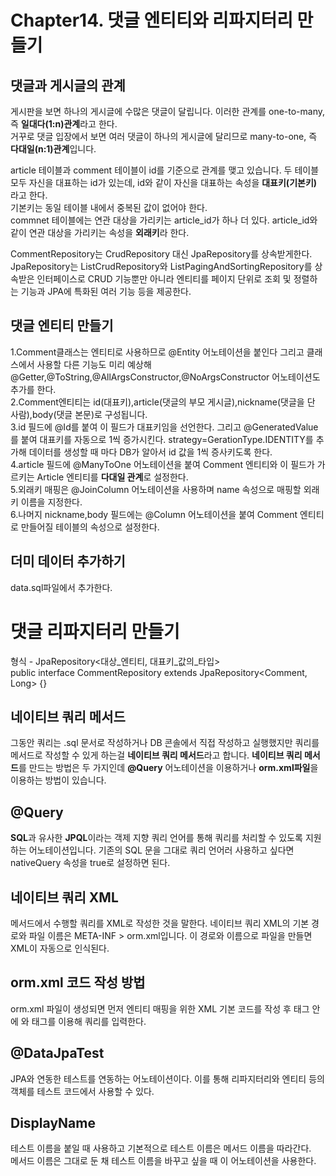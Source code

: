 # Chapter14. 댓글 엔티티와 리파지터리 만들기

## 댓글과 게시글의 관계  
게시판을 보면 하나의 게시글에 수많은 댓글이 달립니다. 이러한 관계를 one-to-many, 즉 **일대다(1:n)관계**라고 한다.  
거꾸로 댓글 입장에서 보면 여러 댓글이 하나의 게시글에 달리므로 many-to-one, 즉 **다대일(n:1)관계**입니다.  

article 테이블과  comment 테이블이 id를 기준으로 관계를 맺고 있습니다. 두 테이블 모두 자신을 대표하는 id가 있는데, id와 같이 자신을 대표하는 속성을 **대표키(기본키)** 라고 한다.  
기본키는 동일 테이블 내에서 중복된 값이 없어야 한다.  
commnet 테이블에는 연관 대상을 가리키는 article_id가 하나 더 있다. article_id와 같이 연관 대상을 가리키는 속성을 **외래키**라 한다.

CommentRepository는 CrudRepository 대신 JpaRepository를 상속받게한다.  
JpaRepository는 ListCrudRepository와 ListPagingAndSortingRepository를 상속받은 인터페이스로 CRUD 기능뿐만 아니라 엔티티를 페이지 단위로 조회 및 정렬하는 기능과 JPA에 특화된 여러 기능 등을 제공한다.  

## 댓글 엔티티 만들기
1.Comment클래스는 엔티티로 사용하므로 @Entity 어노테이션을 붙인다 그리고 클래스에서 사용할 다른 기능도 미리 예상해 @Getter,@ToString,@AllArgsConstructor,@NoArgsConstructor 어노테이션도 추가를 한다.   
2.Comment엔티티는 id(대표키),article(댓글의 부모 게시글),nickname(댓글을 단 사람),body(댓글 본문)로 구성됩니다.   
3.id 필드에 @Id를 붙여 이 필드가 대표키임을 선언한다. 그리고 @GeneratedValue를 붙여 대표키를 자동으로 1씩 증가시킨다. strategy=GerationType.IDENTITY를 추가해 데이터를 생성할 때 마다 DB가 알아서 id 값을 1씩 증사키도록 한다.  
4.article 필드에 @ManyToOne 어노테이션을 붙여 Comment 엔티티와 이 필드가 가르키는 Article 엔티티를 **다대일 관계**로 설정한다.  
5.외래키 매핑은 @JoinColumn 어노테이션을 사용하며 name 속성으로 매핑할 외래키 이름을 지정한다.  
6.나머지 nickname,body 필드에는 @Column 어노테이션을 붙여 Comment 엔티티로 만들어질 테이블의 속성으로 설정한다.  

## 더미 데이터 추가하기
data.sql파일에서 추가한다.  

# 댓글 리파지터리 만들기
형식 - JpaRepository<대상_엔티티, 대표키_값의_타입>  
public interface CommentRepository extends JpaRepository<Comment, Long> {}

## 네이티브 쿼리 메서드
그동안 쿼리는 .sql 문서로 작성하거나 DB 콘솔에서 직접 작성하고 실행했지만 쿼리를 메서드로 작성할 수 있게 하는걸 **네이티브 쿼리 메서드**라고 합니다.
**네이티브 쿼리 메서드**를 만드는 방법은 두 가지인데 **@Query** 어노테이션을 이용하거나 **orm.xml파일**을 이용하는 방법이 있습니다.

## @Query
**SQL**과 유사한 **JPQL**이라는 객제 지향 쿼리 언어를 통해 쿼리를 처리할 수 있도록 지원하는 어노테이션입니다. 기존의 SQL 문을 그대로 쿼리 언어러 사용하고 싶다면 nativeQuery 속성을 true로 설정하면 된다.

## 네이티브 쿼리 XML
메서드에서 수행할 쿼리를 XML로 작성한 것을 말한다. 네이티브 쿼리 XML의 기본 경로와 파일 이름은 META-INF > orm.xml입니다. 이 경로와 이름으로 파일을 만들면 XML이 자동으로 인식된다.

## orm.xml 코드 작성 방법
orm.xml 파일이 생성되면 먼저 엔티티 매핑을 위한 XML 기본 코드를 작성 후 <entity-mappings> 태그 안에 <named-native-query>와<query> 태그를 이용해 쿼리를 입력한다.

## @DataJpaTest
JPA와 연동한 테스트를 연동하는 어노테이션이다. 이를 통해 리파지터리와 엔티티 등의 객체를 테스트 코드에서 사용할 수 있다.

## DisplayName
테스트 이름을 붙일 때 사용하고 기본적으로 테스트 이름은 메서드 이름을 따라간다.  
메서드 이름은 그대로 둔 채 테스트 이름을 바꾸고 싶을 때 이 어노테이션을 사용한다.




